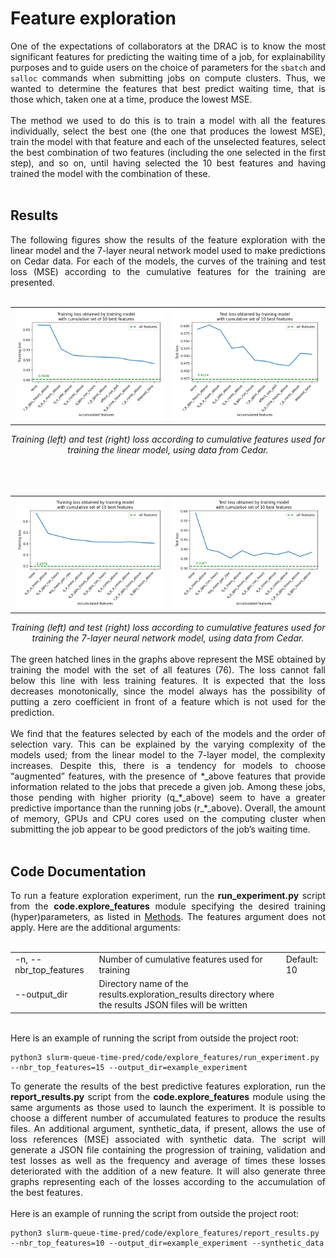 # Feature exploration

<div style="text-align: justify">One of the expectations of collaborators at the DRAC is to know the most significant features for predicting the waiting time of a job, for explainability purposes and to guide users on the choice of parameters for the <code>sbatch</code> and <code>salloc</code> commands when submitting jobs on compute clusters. Thus, we wanted to determine the features that best predict waiting time, that is those which, taken one at a time, produce the lowest MSE.
<br></br>
The method we used to do this is to train a model with all the features individually, select the best one (the one that produces the lowest MSE), train the model with that feature and each of the unselected features, select the best combination of two features (including the one selected in the first step), and so on, until having selected the 10 best features and having trained the model with the combination of these.
<br></br>
</div>

## Results

<div style="text-align: justify">The following figures show the results of the feature exploration with the linear model and the 7-layer neural network model used to make predictions on Cedar data. For each of the models, the curves of the training and test loss (MSE) according to the cumulative features for the training are presented.
<br><br>
<div align="center">
 <table>
  <tr>
   <td><img src="../results/exploration_results/cedar_linear/plots/10_features_plot_training.png">
   </td>
   <td><img src="../results/exploration_results/cedar_linear/plots/10_features_plot_test.png">
   </td>
  </tr>
 </table>
 <i>Training (left) and test (right) loss according to cumulative features used for training the linear model, using data from Cedar.
 </i>
</div>
<br>
<br><br>
<div align="center">
 <table>
  <tr>
   <td><img src="../results/exploration_results/cedar_7NN/plots/10_features_plot_training.png">
   </td>
   <td><img src="../results/exploration_results/cedar_7NN/plots/10_features_plot_test.png">
   </td>
  </tr>
 </table>
 <i>Training (left) and test (right) loss according to cumulative features used for training the 7-layer neural network model, using data from Cedar.
 </i>
</div>
<br>
The green hatched lines in the graphs above represent the MSE obtained by training the model with the set of all features (76). The loss cannot fall below this line with less training features. It is expected that the loss decreases monotonically, since the model always has the possibility of putting a zero coefficient in front of a feature which is not used for the prediction.
<br></br>
We find that the features selected by each of the models and the order of selection vary. This can be explained by the varying complexity of the models used; from the linear model to the 7-layer model, the complexity increases. Despite this, there is a tendency for models to choose “augmented” features, with the presence of *_above features that provide information related to the jobs that precede a given job. Among these jobs, those pending with higher priority (q_*_above) seem to have a greater predictive importance than the running jobs (r_*_above). Overall, the amount of memory, GPUs and CPU cores used on the computing cluster when submitting the job appear to be good predictors of the job’s waiting time.
<br></br>
</div>

## Code Documentation

<div style="text-align: justify">To run a feature exploration experiment, run the <b>run_experiment.py</b> script from the <b>code.explore_features</b> module specifying the desired training (hyper)parameters, as listed in <a href="docs/1_Methods.md"> Methods</a>. The features argument does not apply. Here are the additional arguments:
<br></br>
</div>
<table>
 <tr>
  <td>-n, --nbr_top_features
  </td>	 	
  <td>Number of cumulative features used for training
  </td>
  <td>Default: 10
  </td>
 </tr>
  <tr>
  <td>--output_dir
  </td>	 	
  <td>Directory name of the results.exploration_results directory  where the results JSON files will be written
  </td>
  <td>
  </td>
 </tr>
</table>
<br>
<div style="text-align: justify">Here is an example of running the script from outside the project root:
</div>

```
python3 slurm-queue-time-pred/code/explore_features/run_experiment.py --nbr_top_features=15 --output_dir=example_experiment
```

<div style="text-align: justify">To generate the results of the best predictive features exploration, run the <b>report_results.py</b> script from the <b>code.explore_features</b> module using the same arguments as those used to launch the experiment. It is possible to choose a different number of accumulated features to produce the results files. An additional argument, synthetic_data, if present, allows the use of loss references (MSE) associated with synthetic data. The script will generate a JSON file containing the progression of training, validation and test losses as well as the frequency and average of times these losses deteriorated with the addition of a new feature. It will also generate three graphs representing each of the losses according to the accumulation of the best features.
<br></br>
Here is an example of running the script from outside the project root:
</div>

```
python3 slurm-queue-time-pred/code/explore_features/report_results.py --nbr_top_features=10 --output_dir=example_experiment --synthetic_data
```